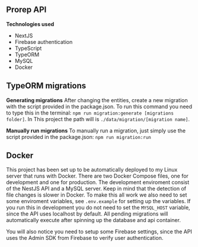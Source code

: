 ## Prorep API

**Technologies used**

- NextJS
- Firebase authentication
- TypeScript
- TypeORM
- MySQL
- Docker

## TypeORM migrations

**Generating migrations**
After changing the entities, create a new migration with the script provided in the package.json. To run this command you need to type this in the terminal: `npm run migration:generate [migrations folder]`. In This project the path will is `./data/migration/[migration name]`.

**Manually run migrations**
To manually run a migration, just simply use the script provided in the package.json: `npm run migration:run`

## Docker

This project has been set up to be automatically deployed to my Linux server that runs with Docker. There are two Docker Compose files, one for development and one for production. The development enviroment consist of the NestJS API and a MySQL server. Keep in mind that the detection of file changes is slower in Docker. To make this all work we also need to set some enviroment variables, see `.env.example` for setting up the variables. If you run this in development you do not need to set the `MYSQL_HOST` variable, since the API uses localhost by default. All pending migrations will automatically execute after spinning up the database and api container.

You will also notice you need to setup some Firebase settings, since the API uses the Admin SDK from Firebase to verify user authentication.
